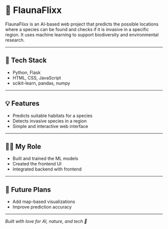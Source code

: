 # 🌿 FlaunaFlixx

FlaunaFlixx is an AI-based web project that predicts the possible locations where a species can be found and checks if it is invasive in a specific region. It uses machine learning to support biodiversity and environmental research.

---

## 🔧 Tech Stack
- Python, Flask
- HTML, CSS, JavaScript
- scikit-learn, pandas, numpy

---

## 💡 Features
- Predicts suitable habitats for a species
- Detects invasive species in a region
- Simple and interactive web interface

---

## 👩‍💻 My Role
- Built and trained the ML models
- Created the frontend UI
- Integrated backend with frontend

---

## 📌 Future Plans
- Add map-based visualizations
- Improve prediction accuracy

---

*Built with love for AI, nature, and tech 🌱*
